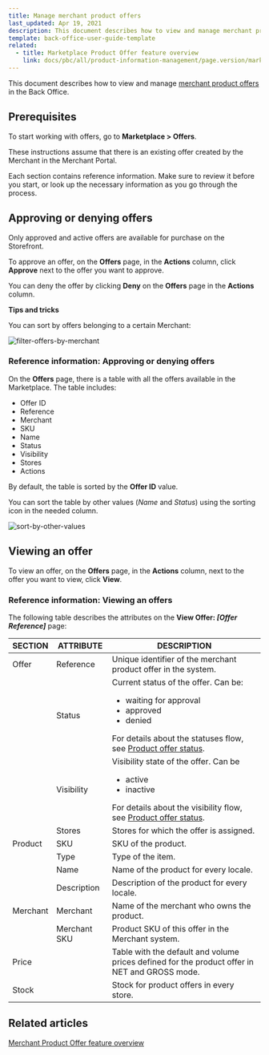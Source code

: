 ```yaml
---
title: Manage merchant product offers
last_updated: Apr 19, 2021
description: This document describes how to view and manage merchant product offers in the Back Office.
template: back-office-user-guide-template
related:
  - title: Marketplace Product Offer feature overview
    link: docs/pbc/all/product-information-management/page.version/marketplace/marketplace-product-feature-overview.html
---
```


This document describes how to view and manage [merchant product offers](/docs/pbc/all/offer-management/latest/marketplace/marketplace-product-offer-feature-overview.html) in the Back Office.

## Prerequisites

To start working with offers, go to **Marketplace&nbsp;<span aria-label="and then">></span> Offers**.

These instructions assume that there is an existing offer created by the Merchant in the Merchant Portal.

Each section contains reference information. Make sure to review it before you start, or look up the necessary information as you go through the process.

## Approving or denying offers

Only approved and active offers are available for purchase on the Storefront.

To approve an offer, on the **Offers** page, in the **Actions** column, click **Approve** next to the offer you want to approve.

You can deny the offer by clicking **Deny** on the **Offers** page in the **Actions** column.

**Tips and tricks**

You can sort by offers belonging to a certain Merchant:

![filter-offers-by-merchant](https://spryker.s3.eu-central-1.amazonaws.com/docs/User+Guides/Back+Office+User+Guides/Marketplace/offers/offers/filter-offers-by-merchant.gif)

### Reference information: Approving or denying offers

On the **Offers** page, there is a table with all the offers available in the Marketplace. The table includes:

* Offer ID
* Reference  
* Merchant
* SKU
* Name
* Status
* Visibility
* Stores
* Actions

By default, the table is sorted by the **Offer ID** value.

You can sort the table by other values (*Name* and *Status*) using the sorting icon in the needed column.

![sort-by-other-values](https://spryker.s3.eu-central-1.amazonaws.com/docs/User+Guides/Back+Office+User+Guides/Marketplace/offers/offers-reference-information/back-office-offers.png)

## Viewing an offer

To view an offer, on the **Offers** page, in the **Actions** column, next to the offer you want to view, click **View**.

### Reference information: Viewing an offers

The following table describes the attributes on the **View Offer: _[Offer Reference]_** page:

| SECTION | ATTRIBUTE | DESCRIPTION |
|-|-|-|
| Offer | Reference | Unique identifier of the merchant product offer in the system. |
|  | Status | Current status of the offer. Can be: <ul><li>waiting for approval</li><li>approved</li><li>denied</li></ul>For details about the statuses flow, see [Product offer status](/docs/pbc/all/offer-management/latest/marketplace/marketplace-product-offer-feature-overview.html#product-offer-status). |
|  | Visibility | Visibility state of the offer. Can be <ul><li>active</li><li>inactive</li></ul>For details about the visibility flow, see [Product offer status](/docs/pbc/all/offer-management/latest/marketplace/marketplace-product-offer-feature-overview.html#product-offer-status). |
|  | Stores | Stores for which the offer is assigned. |
| Product | SKU | SKU of the product. |
|  | Type | Type of the item. |
|  | Name | Name of the product for every locale. |
|  | Description | Description of the product for every locale. |
| Merchant | Merchant | Name of the merchant who owns the product. |
|  | Merchant SKU | Product SKU of this offer in the Merchant system. |
| Price |   | Table with the default and volume prices defined for the product offer in NET and GROSS mode. |
| Stock   |   | Stock for product offers in every store. |


## Related articles

[Merchant Product Offer feature overview](/docs/pbc/all/offer-management/latest/marketplace/marketplace-product-offer-feature-overview.html)
